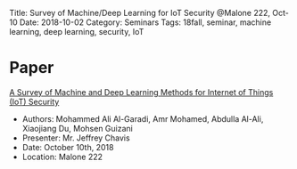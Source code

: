 Title: Survey of Machine/Deep Learning for IoT Security @Malone 222, Oct-10
Date: 2018-10-02
Category: Seminars
Tags: 18fall, seminar, machine learning, deep learning, security, IoT

# Paper
[A Survey of Machine and Deep Learning Methods for Internet of Things (IoT) Security](https://arxiv.org/pdf/1807.11023.pdf)

* Authors: Mohammed Ali Al-Garadi, Amr Mohamed, Abdulla Al-Ali, Xiaojiang Du, Mohsen Guizani
* Presenter: Mr. Jeffrey Chavis
* Date: October 10th, 2018
* Location: Malone 222
